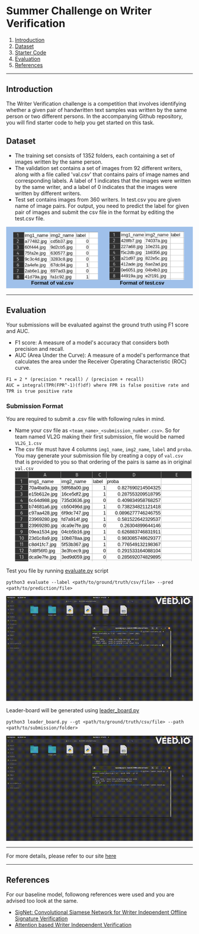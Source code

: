 # Summer Challenge on Writer Verification

1. <a href="#introduction">Introduction</a>
2. <a href="#dataset">Dataset</a>
3. <a href="#starter-code">Starter Code</a>
4. <a href="#evaluation">Evaluation</a>
5. <a href="#references">References</a>



 
---
## Introduction
The Writer Verification challenge is a competition that involves identifying whether a given pair of handwritten text samples was written by the same person or two different persons. In the accompanying Github repository, you will find starter code to help you get started on this task.

## Dataset
* The training set consists of 1352 folders, each containing a set of images written by the same person.
* The validation set contains a set of images from 92 different writers, along with a file called 'val.csv' that contains pairs of image names and corresponding labels. A label of 1 indicates that the images were written by the same writer, and a label of 0 indicates that the images were written by different writers.
* Test set contains images from 360 writers. In test.csv you are given name of image pairs. For output, you need to predict the label for given pair of images and submit the csv file in the format by editing the test.csv file.

![format](./assets/format.png)

---


## Evaluation
Your submissions will be evaluated against the ground truth using F1 score and AUC.
* F1 score: A measure of a model's accuracy that considers both precision and recall.
* AUC (Area Under the Curve): A measure of a model's performance that calculates the area under the Receiver Operating Characteristic (ROC) curve.
```
F1 = 2 * (precision * recall) / (precision + recall)
AUC = integral(TPR(FPR^-1)(f)df) where FPR is false positive rate and TPR is true positive rate
```


### Submission Format
You are required to submit a .csv file with following rules in mind.
* Name your csv file as `<team_name>_<submission_number.csv>`. So for team named VL2G making their first submission, file would be named `VL2G_1.csv`
* The csv file must have 4 columns `img1_name`, `img2_name`, `label` and `proba`. You may generate your submission file by creating a copy of `val.csv` that is provided to you so that ordering of the pairs is same as in original `val.csv`
![WVSC_1](./assets/WVSC_1.png)


Test you file by running [evaluate.py](./evaluate.py) script

```
python3 evaluate --label <path/to/ground/truth/csv/file> --pred <path/to/prediction/file>
```
![eval](./assets/eval.gif)


Leader-board will be generated using [leader_board.py](./leader_board.py)

```
python3 leader_board.py --gt <path/to/ground/truth/csv/file> --path <path/to/submission/folder>
```
![leaderboard](./assets/leader_board.gif)

--- 
For more details, please refer to our site [here](https://vl2g.github.io/challenges/wv2023/)

---
## References
For our baseline model, followong references were used and you are advised too look at the same.

* [SigNet: Convolutional Siamese Network for Writer Independent Offline Signature Verification](https://arxiv.org/pdf/1707.02131v2.pdf)
* [Attention based Writer Independent Verification](https://arxiv.org/pdf/2009.04532v3.pdf)